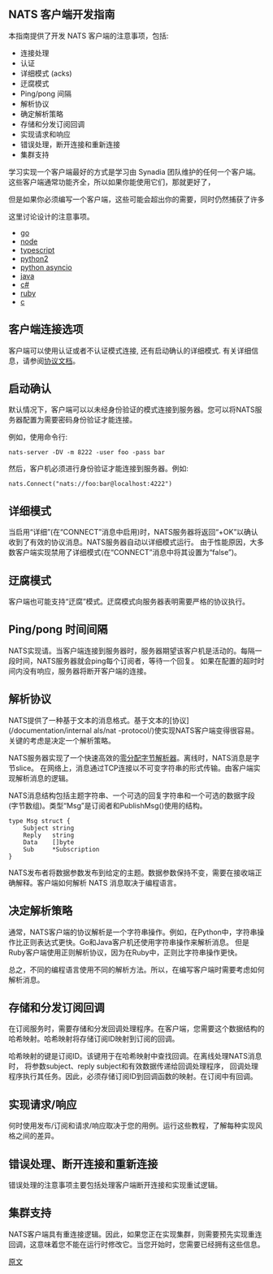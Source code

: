 ## NATS 客户端开发指南

本指南提供了开发 NATS 客户端的注意事项，包括:

- 连接处理
- 认证
- 详细模式 (acks)
- 迂腐模式
- Ping/pong 间隔
- 解析协议
- 确定解析策略
- 存储和分发订阅回调
- 实现请求和响应
- 错误处理，断开连接和重新连接
- 集群支持

学习实现一个客户端最好的方式是学习由 Synadia 团队维护的任何一个客户端。
这些客户端通常功能齐全，所以如果你能使用它们，那就更好了，

但是如果你必须编写一个客户端，这些可能会超出你的需要，同时仍然捕获了许多

这里讨论设计的注意事项。

- [go](https://github.com/nats-io/nats.go)
- [node](https://github.com/nats-io/nats.js)
- [typescript](https://github.com/nats-io/nats.ts)
- [python2](https://github.com/nats-io/nats.py2)
- [python asyncio](https://github.com/nats-io/nats.py)
- [java](https://github.com/nats-io/nats.java)
- [c#](https://github.com/nats-io/nats.net)
- [ruby](https://github.com/nats-io/nats.rb)
- [c](https://github.com/nats-io/nats.c)

## 客户端连接选项

客户端可以使用认证或者不认证模式连接, 还有启动确认的详细模式. 有关详细信息，请参阅[协议文档](/nats_protocol/nats-protocol.md#connect)。

## 启动确认

默认情况下，客户端可以以未经身份验证的模式连接到服务器。您可以将NATS服务器配置为需要密码身份验证才能连接。



例如，使用命令行:

```
nats-server -DV -m 8222 -user foo -pass bar
```

然后，客户机必须进行身份验证才能连接到服务器。例如:

```
nats.Connect("nats://foo:bar@localhost:4222")
```

## 详细模式

当启用“详细”(在“CONNECT”消息中启用)时，NATS服务器将返回“+OK”以确认收到了有效的协议消息。NATS服务器自动以详细模式运行。
由于性能原因，大多数客户端实现禁用了详细模式(在“CONNECT”消息中将其设置为“false”)。


## 迂腐模式

客户端也可能支持“迂腐”模式。迂腐模式向服务器表明需要严格的协议执行。

## Ping/pong 时间间隔

NATS实现请。当客户端连接到服务器时，服务器期望该客户机是活动的。每隔一段时间，NATS服务器就会ping每个订阅者，等待一个回复。
如果在配置的超时时间内没有响应，服务器将断开客户端的连接。

## 解析协议

NATS提供了一种基于文本的消息格式。基于文本的[协议](/documentation/internal als/nat -protocol/)使实现NATS客户端变得很容易。
关键的考虑是决定一个解析策略。

NATS服务器实现了一个快速高效的[零分配字节解析器](https://youtu.be/ylRKac5kSOk?t=10m46s)。离线时，NATS消息是字节slice。
在网络上，消息通过TCP连接以不可变字符串的形式传输。由客户端实现解析消息的逻辑。



NATS消息结构包括主题字符串、一个可选的回复字符串和一个可选的数据字段(字节数组)。类型“Msg”是订阅者和PublishMsg()使用的结构。

```
type Msg struct {
    Subject string
    Reply   string
    Data    []byte
    Sub     *Subscription
}
```
NATS发布者将数据参数发布到给定的主题。数据参数保持不变，需要在接收端正确解释。客户端如何解析 NATS 消息取决于编程语言。

## 决定解析策略

通常，NATS客户端的协议解析是一个字符串操作。例如，在Python中，字符串操作比正则表达式更快。Go和Java客户机还使用字符串操作来解析消息。
但是Ruby客户端使用正则解析协议，因为在Ruby中，正则比字符串操作更快。

总之，不同的编程语言使用不同的解析方法。所以，在编写客户端时需要考虑如何解析消息。

## 存储和分发订阅回调
  
在订阅服务时，需要存储和分发回调处理程序。在客户端，您需要这个数据结构的哈希映射。哈希映射将存储订阅ID映射到订阅的回调。
   
哈希映射的键是订阅ID。该键用于在哈希映射中查找回调。在离线处理NATS消息时， 将参数subject、reply subject和有效数据传递给回调处理程序，
回调处理程序执行其任务。因此，必须存储订阅ID到回调函数的映射。在订阅中有回调。
  
## 实现请求/响应
   
何时使用发布/订阅和请求/响应取决于您的用例。运行这些教程，了解每种实现风格之间的差异。

## 错误处理、断开连接和重新连接

错误处理的注意事项主要包括处理客户端断开连接和实现重试逻辑。

## 集群支持

NATS客户端具有重连接逻辑。因此，如果您正在实现集群，则需要预先实现重连回调，这意味着您不能在运行时修改它。当您开始时，您需要已经拥有这些信息。


[原文](https://github.com/nats-io/docs/blob/master/nats_protocol/nats-client-dev.md)
